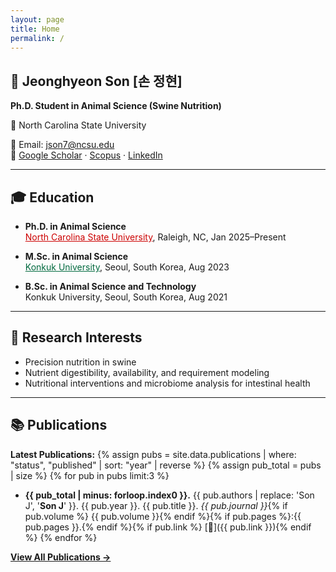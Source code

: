 ```yaml
---
layout: page
title: Home
permalink: /
---
```



## 🐷 Jeonghyeon Son [손 정현]
**Ph.D. Student in Animal Science (Swine Nutrition)**  

🐺 North Carolina State University  

📧 Email: [json7@ncsu.edu](mailto:json7@ncsu.edu)  
🔗 [Google Scholar](https://scholar.google.com/citations?user=FwQUdD4AAAAJ&hl=en&authuser=1) · 
[Scopus](https://www.scopus.com/authid/detail.uri?authorId=58131804100) · 
[LinkedIn](https://www.linkedin.com/in/jeonghyeon-son-107a10246/)

---

## 🎓 Education
- **Ph.D. in Animal Science**  
  <a href="https://sungwookim.wordpress.ncsu.edu/kimlab/" style="color:#CC0000">North Carolina State University</a>, Raleigh, NC, Jan 2025–Present  

- **M.Sc. in Animal Science**  
  <a href="http://pig.konkuk.ac.kr/" style="color:#00693E">Konkuk University</a>, Seoul, South Korea, Aug 2023  

- **B.Sc. in Animal Science and Technology**  
  Konkuk University, Seoul, South Korea, Aug 2021  

---
## 🔬 Research Interests
- Precision nutrition in swine  
- Nutrient digestibility, availability, and requirement modeling  
- Nutritional interventions and microbiome analysis for intestinal health  


---
## 📚 Publications
**Latest Publications:**
{% assign pubs = site.data.publications | where: "status", "published" | sort: "year" | reverse %}
{% assign pub_total = pubs | size %}
{% for pub in pubs limit:3 %}
- **{{ pub_total | minus: forloop.index0 }}.** {{ pub.authors | replace: 'Son J', '<strong>Son J</strong>' }}. {{ pub.year }}. {{ pub.title }}. *{{ pub.journal }}*{% if pub.volume %} {{ pub.volume }}{% endif %}{% if pub.pages %}:{{ pub.pages }}.{% endif %}{% if pub.link %} [🔗]({{ pub.link }}){% endif %}
{% endfor %}

[**View All Publications →**](/publication/)







